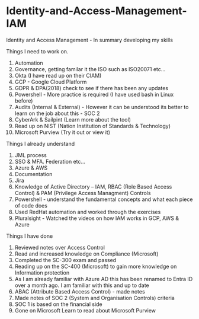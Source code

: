 # Identity-and-Access-Management-IAM
Identity and Access Management - In summary developing my skills

Things I need to work on.

1. Automation
2. Governance, getting familar it the ISO such as ISO20071 etc...
3. Okta (I have read up on their CIAM)
4. GCP - Google Cloud Platform
5. GDPR & DPA(2018) check to see if there has been any updates
6. Powershell - More practice is required (I have used bash in Linux before)
7. Audits (Internal & External) - However it can be understood its better to learn on the job about this - SOC 2 
8. CyberArk & Sailpint (Learn more about the tool)
9. Read up on NIST (Nation Institution of Standards & Technology)
10. Microsoft Purview (Try it out or view it)

Things I already understand

1. JML process
2. SSO & MFA. Federation etc...
3. Azure & AWS
4. Documentation
5. Jira
6. Knowledge of Active Directory – IAM, RBAC (Role Based Access Control) & PAM (Privilege Access Managment) Controls
7. Powershell - understand the fundamental concepts and what each piece of code does
8. Used RedHat automation and worked through the exercises
9. Pluralsight - Watched the videos on how IAM works in GCP, AWS & Azure

Things I have done

1. Reviewed notes over Access Control
2. Read and increased knowledge on Compliance (Microsoft)
3. Completed the SC-300 exam and passed
4. Reading up on the SC-400 (Microsoft) to gain more knowledge on Information protection
5. As I am already familiar with Azure AD this has been renamed to Entra ID over a month ago. I am familiar with this and up to date
6. ABAC (Attribute Based Access Control) - made notes
7. Made notes of SOC 2 (System and Organisation Controls) criteria
8. SOC 1 is based on the financial side
9. Gone on Microsoft Learn to read about Microsoft Purview